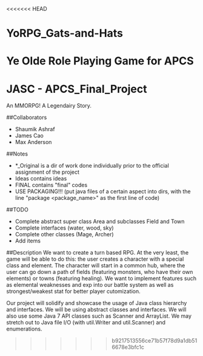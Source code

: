 <<<<<<< HEAD
# YoRPG_Gats-and-Hats
Ye Olde Role Playing Game for APCS
=======
# JASC - APCS_Final_Project
An MMORPG! A Legendairy Story. 

##Collaborators
- Shaumik Ashraf
- James Cao
- Max Anderson

##Notes
- *_Original is a dir of work done individually prior to the official assignment of the project
- Ideas contains ideas
- FINAL contains "final" codes
- USE PACKAGING!!! (put java files of a certain aspect into dirs, with the line "package <package_name>" as the first line of code)

##TODO
- Complete abstract super class Area and subclasses Field and Town
- Complete interfaces (water, wood, sky)
- Complete other classes (Mage, Archer)
- Add items


##Description
We want to create a turn based RPG. At the very least, the game will be able to do this: the user creates a character with a special class and element. The character will start in a common hub, where the user can go down a path of fields (featuring monsters, who have their own elements) or towns (featuring healing). We want to implement features such as elemental weaknesses and exp into our battle system as well as strongest/weakest stat for better player cutomization. 

Our project will solidify and showcase the usage of Java class hierarchy and interfaces. We will be using abstract classes and interfaces. We will also use some Java 7 API classes such as Scanner and ArrayList. We may stretch out to Java file I/O (with util.Writer and util.Scanner) and enumerations. 

>>>>>>> b9217513556ce71b57f78d9a1db516678e3bfc1c
